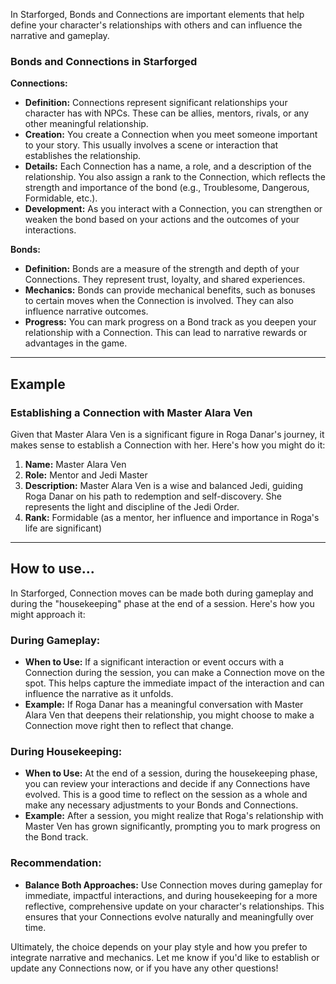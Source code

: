 In Starforged, Bonds and Connections are important elements that help define your character's relationships with others and can influence the narrative and gameplay.

### Bonds and Connections in Starforged

**Connections:**
- **Definition:** Connections represent significant relationships your character has with NPCs. These can be allies, mentors, rivals, or any other meaningful relationship.
- **Creation:** You create a Connection when you meet someone important to your story. This usually involves a scene or interaction that establishes the relationship.
- **Details:** Each Connection has a name, a role, and a description of the relationship. You also assign a rank to the Connection, which reflects the strength and importance of the bond (e.g., Troublesome, Dangerous, Formidable, etc.).
- **Development:** As you interact with a Connection, you can strengthen or weaken the bond based on your actions and the outcomes of your interactions.

**Bonds:**
- **Definition:** Bonds are a measure of the strength and depth of your Connections. They represent trust, loyalty, and shared experiences.
- **Mechanics:** Bonds can provide mechanical benefits, such as bonuses to certain moves when the Connection is involved. They can also influence narrative outcomes.
- **Progress:** You can mark progress on a Bond track as you deepen your relationship with a Connection. This can lead to narrative rewards or advantages in the game.

---
## Example
### Establishing a Connection with Master Alara Ven

Given that Master Alara Ven is a significant figure in Roga Danar's journey, it makes sense to establish a Connection with her. Here's how you might do it:

1. **Name:** Master Alara Ven
2. **Role:** Mentor and Jedi Master
3. **Description:** Master Alara Ven is a wise and balanced Jedi, guiding Roga Danar on his path to redemption and self-discovery. She represents the light and discipline of the Jedi Order.
4. **Rank:** Formidable (as a mentor, her influence and importance in Roga's life are significant)

---

## How to use...

In Starforged, Connection moves can be made both during gameplay and during the "housekeeping" phase at the end of a session. Here's how you might approach it:

### During Gameplay:
- **When to Use:** If a significant interaction or event occurs with a Connection during the session, you can make a Connection move on the spot. This helps capture the immediate impact of the interaction and can influence the narrative as it unfolds.
- **Example:** If Roga Danar has a meaningful conversation with Master Alara Ven that deepens their relationship, you might choose to make a Connection move right then to reflect that change.

### During Housekeeping:
- **When to Use:** At the end of a session, during the housekeeping phase, you can review your interactions and decide if any Connections have evolved. This is a good time to reflect on the session as a whole and make any necessary adjustments to your Bonds and Connections.
- **Example:** After a session, you might realize that Roga's relationship with Master Ven has grown significantly, prompting you to mark progress on the Bond track.

### Recommendation:
- **Balance Both Approaches:** Use Connection moves during gameplay for immediate, impactful interactions, and during housekeeping for a more reflective, comprehensive update on your character's relationships. This ensures that your Connections evolve naturally and meaningfully over time.

Ultimately, the choice depends on your play style and how you prefer to integrate narrative and mechanics. Let me know if you'd like to establish or update any Connections now, or if you have any other questions!